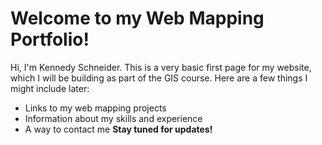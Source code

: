 # Welcome to my Web Mapping Portfolio! 
Hi, I'm Kennedy Schneider. 
This is a very basic first page for my website, which I will be building as part of the GIS course. 
Here are a few things I might include later: 
* Links to my web mapping projects 
* Information about my skills and experience 
* A way to contact me 
**Stay tuned for updates!**
